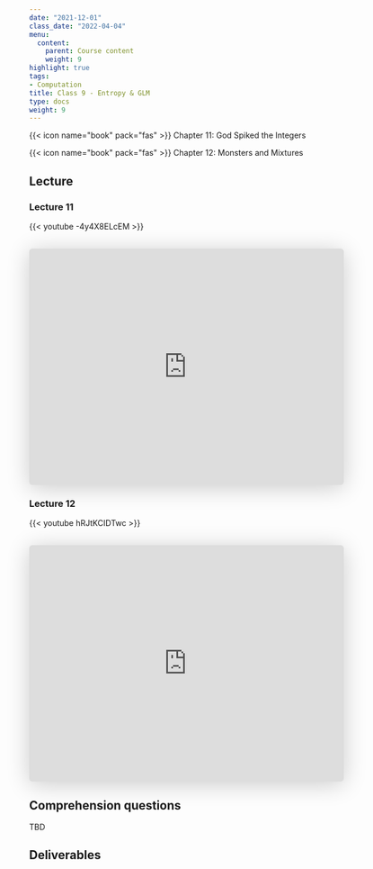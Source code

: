 ```yaml
---
date: "2021-12-01"
class_date: "2022-04-04"
menu:
  content:
    parent: Course content
    weight: 9
highlight: true
tags:
- Computation
title: Class 9 - Entropy & GLM
type: docs
weight: 9
---
```


{{< icon name="book" pack="fas" >}} Chapter 11: God Spiked the Integers

{{< icon name="book" pack="fas" >}} Chapter 12: Monsters and Mixtures

<!--more-->

## Lecture

### Lecture 11

{{< youtube -4y4X8ELcEM >}}

<br>

<iframe class="speakerdeck-iframe" frameborder="0" src="https://speakerdeck.com/player/49d056ed5f2449459654d8b3b1e273fe" title="L11 Statistical Rethinking Winter 2019" allowfullscreen="true" mozallowfullscreen="true" webkitallowfullscreen="true" style="border: 0px; background: padding-box padding-box rgba(0, 0, 0, 0.1); margin: 0px; padding: 0px; border-radius: 6px; box-shadow: rgba(0, 0, 0, 0.2) 0px 5px 40px; width: 560px; height: 420px;" data-ratio="1.3333333333333333"></iframe>

<br>

### Lecture 12

{{< youtube hRJtKCIDTwc >}}

<br>

<iframe class="speakerdeck-iframe" frameborder="0" src="https://speakerdeck.com/player/8204715ef3c445daa83dd2653c4b2559" title="L12 Statistical Rethinking Winter 2019" allowfullscreen="true" mozallowfullscreen="true" webkitallowfullscreen="true" style="border: 0px; background: padding-box padding-box rgba(0, 0, 0, 0.1); margin: 0px; padding: 0px; border-radius: 6px; box-shadow: rgba(0, 0, 0, 0.2) 0px 5px 40px; width: 560px; height: 420px;" data-ratio="1.3333333333333333"></iframe>

## Comprehension questions

TBD

## Deliverables
